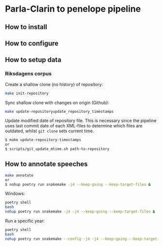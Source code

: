 # Parla-Clarin to penelope pipeline

## How to install

## How to configure

## How to setup data

### Riksdagens corpus

Create a shallow clone (no history) of repository:

```bash
make init-repository
```

Sync shallow clone with changes on origin (Github):

```bash
make update-repositoryupdate_repository_timestamps
```

Update modified date of repository file. This is necessary since the pipeline uses last commit date of
each XML-files to determine which files are outdated, whilst `git clone` sets current time.

```bash
$ make update-repository-timestamps
or
$ scripts/git_update_mtime.sh path-to-repository
```

## How to annotate speeches

```bash
make annotate
or
$ nohup poetry run snakemake -j4 --keep-going --keep-target-files &
```

Windows:

```bash
poetry shell
bash
nohup poetry run snakemake -j4 -j4 --keep-going --keep-target-files &
```

Run a specific year:

```bash
poetry shell
bash
nohup poetry run snakemake --config -j4 -j4 --keep-going --keep-target-files &
```
